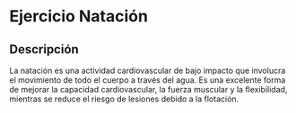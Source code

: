# Ejercicio Natación

## Descripción
La natación es una actividad cardiovascular de bajo impacto que involucra el movimiento de todo el cuerpo a través del agua. Es una excelente forma de mejorar la capacidad cardiovascular, la fuerza muscular y la flexibilidad, mientras se reduce el riesgo de lesiones debido a la flotación.